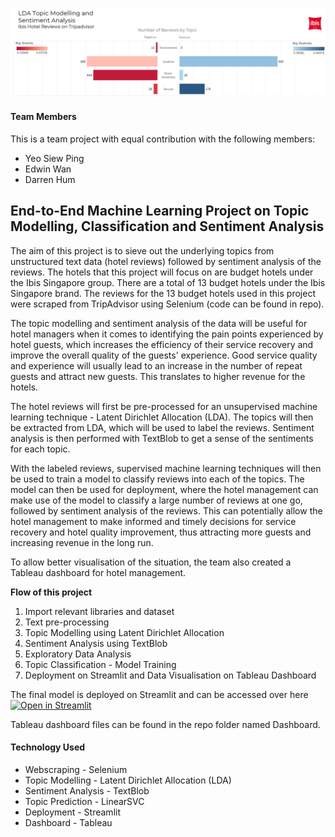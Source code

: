![alt_text](https://github.com/SiewPingYeo/Capstone-Project--End-to-End-ML-on-Topic-Classification-and-Sentiment-Analysis/blob/main/assets/hotelreview-lda-sent.png?raw=True)

#### Team Members
This is a team project with equal contribution with the following members:
- Yeo Siew Ping
- Edwin Wan
- Darren Hum

## End-to-End Machine Learning Project on Topic Modelling, Classification and Sentiment Analysis

The aim of this project is to sieve out the underlying topics from unstructured text data (hotel reviews) followed by sentiment analysis of the reviews. The hotels that this project will focus on are budget hotels under the Ibis Singapore group. There are a total of 13 budget hotels under the Ibis Singapore brand. The reviews for the 13 budget hotels used in this project were scraped from TripAdvisor using Selenium (code can be found in repo).

The topic modelling and sentiment analysis of the data will be useful for hotel managers when it comes to identifying the pain points experienced by hotel guests, which increases the efficiency of their service recovery and improve the overall quality of the guests' experience. Good service quality and experience will usually lead to an increase in the number of repeat guests and attract new guests. This translates to higher revenue for the hotels.

The hotel reviews will first be pre-processed for an unsupervised machine learning technique - Latent Dirichlet Allocation (LDA). The topics will then be extracted from LDA, which will be used to label the reviews. Sentiment analysis is then performed with TextBlob to get a sense of the sentiments for each topic.

With the labeled reviews, supervised machine learning techniques will then be used to train a model to classify reviews into each of the topics. The model can then be used for deployment, where the hotel management can make use of the model to classify a large number of reviews at one go, followed by sentiment analysis of the reviews. This can potentially allow the hotel management to make informed and timely decisions for service recovery and hotel quality improvement, thus attracting more guests and increasing revenue in the long run.

To allow better visualisation of the situation, the team also created a Tableau dashboard for hotel management. 

**Flow of this project**

1. Import relevant libraries and dataset
2. Text pre-processing
3. Topic Modelling using Latent Dirichlet Allocation
4. Sentiment Analysis using TextBlob
5. Exploratory Data Analysis
6. Topic Classification - Model Training
7. Deployment on Streamlit and Data Visualisation on Tableau Dashboard

The final model is deployed on Streamlit and can be accessed over here [![Open in Streamlit](https://static.streamlit.io/badges/streamlit_badge_black_white.svg)](https://share.streamlit.io/siewpingyeo/capstone-project--end-to-end-ml-on-topic-classification-and-sentiment-analysis/main/Streamlit/streamlit_app_capstone.py)

Tableau dashboard files can be found in the repo folder named Dashboard. 

#### Technology Used
- Webscraping - Selenium
- Topic Modelling - Latent Dirichlet Allocation (LDA)
- Sentiment Analysis - TextBlob
- Topic Prediction - LinearSVC
- Deployment - Streamlit
- Dashboard - Tableau




